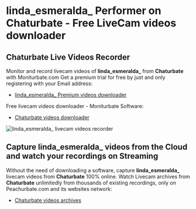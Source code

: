 # linda_esmeralda_ Performer on Chaturbate - Free LiveCam videos downloader

## Chaturbate Live Videos Recorder

Monitor and record livecam videos of **linda_esmeralda_** from **Chaturbate** with Moniturbate.com
Get a premium trial for free by just and only registering with your Email address:
* [linda_esmeralda_ Premium videos downloader](https://moniturbate.com/request-demo-licence-key.html)

Free livecam videos downloader - Moniturbate Software:
* [Chaturbate videos downloader](https://moniturbate.com/moniturbate-download-software.html)

![linda_esmeralda_ livecam videos recorder](https://peachurnet.com/templates/moniturbate-software.png)


## Capture linda_esmeralda_ videos from the Cloud and watch your recordings on Streaming

Without the need of downloading a software, capture **linda_esmeralda_** livecam videos from **Chaturbate** 100% online.
Watch Livecam archives from **Chaturbate** unlimitedly from thousands of existing recordings, only on Peachurbate.com and its websites network:
* [Chaturbate videos archives](https://peachurnet.com/)